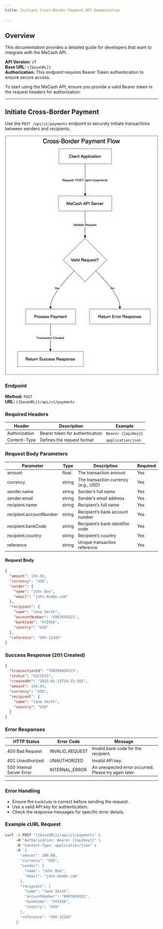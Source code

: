 ```yaml
---
title: Initiate Cross-Border Payment API Doumentation

---
```


## **Overview**  
This documentation provides a detailed guide for developers that want to integrate  with the MeCash API.  
  
**API Version:** v1  
**Base URL:** `{{baseURL}}`  
**Authorization:** This endpoint requires Bearer Token authentication to ensure secure access.  
  
To start using the MeCash API, ensure you provide a valid Bearer token in the request headers for authorization.  
  
---  
  
## **Initiate Cross-Border Payment**  
Use the `POST /api/v1/payments` endpoint to securely initiate transactions between senders and recipients.

![cross_border_payment_flow.drawio](./cross_border_payment_flow.drawio.png)


### **Endpoint**  
**Method:** `POST`  
**URL:** `{{baseURL}}/api/v1/payments`  
  
### **Required Headers**  
| Header | Description | Example |  
|--------|-------------|---------|  
| Authorization | Bearer token for authentication | `Bearer {{apiKey}}` |  
| Content-Type | Defines the request format | `application/json` |  
  
### **Request Body Parameters**  
| Parameter | Type | Description | Required |  
|-----------|------|-------------|----------|  
| amount | float | The transaction amount | Yes |  
| currency | string | The transaction currency (e.g., USD) | Yes |  
| sender.name | string | Sender’s full name | Yes |  
| sender.email | string | Sender’s email address | Yes |  
| recipient.name | string | Recipient’s full name | Yes |  
| recipient.accountNumber | string | Recipient’s bank account number | Yes |  
| recipient.bankCode | string | Recipient’s bank identifier code | Yes |  
| recipient.country | string | Recipient’s country | Yes |  
| reference | string | Unique transaction reference | Yes |  
  
#### **Request Body**  
```json  
{  
  "amount": 100.00,  
  "currency": "USD",  
  "sender": {  
    "name": "John Doe",  
    "email": "john.doe@x.com"  
  },  
  "recipient": {  
    "name": "Jane Smith",  
    "accountNumber": "0987654321",  
    "bankCode": "XYZ456",  
    "country": "USA"  
  },  
  "reference": "INV-12345"  
}  
```  
  
### **Success Response (201 Created)**  
```json  
{  
  "transactionId": "TXN789456123",  
  "status": "SUCCESS",  
  "createdAt": "2025-01-12T10:15:30Z",  
  "amount": 100.00,  
  "currency": "USD",  
  "recipient": {  
    "name": "Jane Smith",  
    "country": "USA"  
  }  
}  
```  
  
### **Error Responses**  
| HTTP Status | Error Code | Message |  
|------------|-----------|---------|  
| 400 Bad Request | INVALID_REQUEST | Invalid bank code for the recipient. |  
| 401 Unauthorized | UNAUTHORIZED | Invalid API key. |  
| 500 Internal Server Error | INTERNAL_ERROR | An unexpected error occurred. Please try again later. |  
  
---  
  
### **Error Handling**  
- Ensure the `bankCode` is correct before sending the request.  
- Use a valid API key for authentication.  
- Check the response messages for specific error details.  
  
### **Example cURL Request**  
```sh  
curl -X POST "{{baseURL}}/api/v1/payments" \  
     -H "Authorization: Bearer {{apiKey}}" \  
     -H "Content-Type: application/json" \  
     -d '{  
       "amount": 100.00,  
       "currency": "USD",  
       "sender": {  
         "name": "John Doe",  
         "email": "john.doe@x.com"  
       },  
       "recipient": {  
         "name": "Jane Smith",  
         "accountNumber": "0987654321",  
         "bankCode": "XYZ456",  
         "country": "USA"  
       },  
       "reference": "INV-12345"  
     }'  
```

